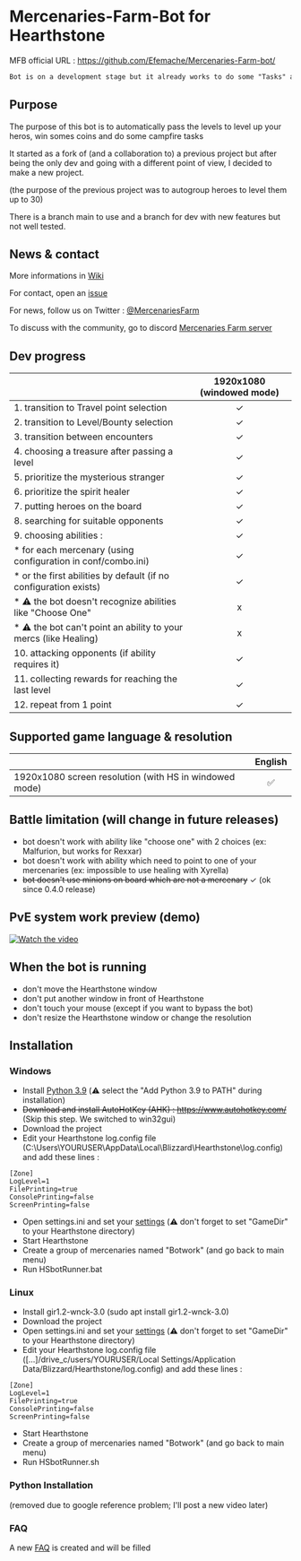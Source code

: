 # Mercenaries-Farm-Bot for Hearthstone
MFB official URL : https://github.com/Efemache/Mercenaries-Farm-bot/
```diff
Bot is on a development stage but it already works to do some "Tasks" and run low level bounties
```
## Purpose
The purpose of this bot is to automatically pass the levels to level up your heros, win somes coins and do some campfire tasks 

It started as a fork of (and a collaboration to) a previous project but after being the only dev and going with a different point of view, I decided to make a new project.

(the purpose of the previous project was to autogroup heroes to level them up to 30)

There is a branch main to use and a branch for dev with new features but not well tested.


## News & contact 
More informations in [Wiki](https://github.com/Efemache/Mercenaries-Farm-Bot/wiki)

For contact, open an [issue](https://github.com/Efemache/Mercenaries-Farm-Bot/issues)

For news, follow us on Twitter : [@MercenariesFarm](https://twitter.com/MercenariesFarm)

To discuss with the community, go to discord [Mercenaries Farm server](https://discord.gg/ePghxaUBEK)

## Dev progress
|               |  1920x1080 (windowed mode) |
| :------------ | :-------------:| 
|1. transition to Travel point selection | ✓|
|2. transition to Level/Bounty selection | ✓|
|3. transition between encounters | ✓ |
|4. choosing a treasure after passing a level | ✓|
|5. prioritize the mysterious stranger  | ✓|
|6. prioritize the spirit healer  | ✓|
|7. putting heroes on the board | ✓|
|8. searching for suitable opponents | ✓|
|9. choosing abilities :  | ✓|
|    * for each mercenary (using configuration in conf/combo.ini) | ✓|
|    * or the first abilities by default (if no configuration exists) | ✓|
|    * ⚠️ the bot doesn't recognize abilities like "Choose One"  | x|
|    * ⚠️ the bot can't point an ability to your mercs (like Healing)  | x|
|10. attacking opponents (if ability requires it) | ✓|
|11. collecting rewards for reaching the last level|  ✓|
|12. repeat from 1 point | ✓|
 
## Supported game language & resolution
|               |     English    |
| :------------ | :-------------:| 
|1920x1080 screen resolution (with HS in windowed mode)   |        ✅      |

## Battle limitation (will change in future releases)
* bot doesn't work with ability like "choose one" with 2 choices (ex: Malfurion, but works for Rexxar)
* bot doesn't work with ability which need to point to one of your mercenaries (ex: impossible to use healing with Xyrella)
* ~~bot doesn't use minions on board which are not a mercenary~~ ✓ (ok since 0.4.0 release)

## PvE system work preview (demo)
[![Watch the video](https://user-images.githubusercontent.com/56414438/156830161-924cf85c-64a2-4215-870d-d0d005d28adc.jpg)](https://youtu.be/ZQ3xCL9_4Yo)

## When the bot is running
* don't move the Hearthstone window
* don't put another window in front of Hearthstone
* don't touch your mouse (except if you want to bypass the bot)
* don't resize the Hearthstone window or change the resolution

## Installation
### Windows
* Install [Python 3.9](https://www.python.org/ftp/python/3.9.0/python-3.9.0-amd64-webinstall.exe) (⚠️ select the "Add Python 3.9 to PATH" during installation) 
* ~~Download and install AutoHotKey (AHK) : https://www.autohotkey.com/~~ (Skip this step. We switched to win32gui)
* Download the project
* Edit your Hearthstone log.config file (C:\Users\YOURUSER\AppData\Local\Blizzard\Hearthstone\log.config) and add these lines :
```
[Zone]
LogLevel=1
FilePrinting=true
ConsolePrinting=false
ScreenPrinting=false
```
* Open settings.ini and set your [settings](https://github.com/Efemache/Mercenaries-Farm-bot/wiki/Settings) (⚠️ don't forget to set "GameDir" to your Hearthstone directory)
* Start Hearthstone
* Create a group of mercenaries named "Botwork" (and go back to main menu)
* Run HSbotRunner.bat


### Linux
* Install gir1.2-wnck-3.0 (sudo apt install gir1.2-wnck-3.0)
* Download the project
* Open settings.ini and set your [settings](https://github.com/Efemache/Mercenaries-Farm-bot/wiki/Settings) (⚠️ don't forget to set "GameDir" to your Hearthstone directory)
* Edit your Hearthstone log.config file ([...]/drive_c/users/YOURUSER/Local Settings/Application Data/Blizzard/Hearthstone/log.config) and add these lines :
```
[Zone]
LogLevel=1
FilePrinting=true
ConsolePrinting=false
ScreenPrinting=false
```
* Start Hearthstone
* Create a group of mercenaries named "Botwork" (and go back to main menu)
* Run HSbotRunner.sh

### Python Installation
(removed due to google reference problem; I'll post a new video later)

### FAQ
A new [FAQ](https://github.com/Efemache/Mercenaries-Farm-bot/wiki/FAQ) is created and will be filled

